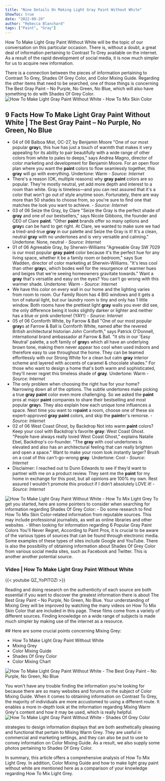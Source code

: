 ```yaml
---
title: "Nine Details On Making Light Gray Paint Without White"
ShowToc: true 
date: "2022-09-29"
author: "Rebecca Blanchard" 
tags: ["Paint", "Gray"]
---
```


How To Make Light Gray Paint Without White will be the topic of our conversation on this particular occasion. There is, without a doubt, a great deal of information pertaining to Contrast To Grey available on the internet. As a result of the rapid development of social media, it is now much simpler for us to acquire new information.

There is a connection between the pieces of information pertaining to Contrast To Grey, Shades Of Grey Color, and Color Mixing Guide. Regarding the other items that need to be searched, one of those things is concerning The Best Gray Paint – No Purple, No Green, No Blue, which will also have something to do with Shades Of Grey Color.
<img loading="lazy" src="https://elizabethmortoncreative.com/wp-content/uploads/2020/09/Light-and-Dwell-Dining-Room-Benjamin-Moore-Vintage-Vogue-Green.png" onerror="this.onerror=null;this.src='https://blogger.googleusercontent.com/img/a/AVvXsEhe7F7TRXHtjiKvHb5vS7DmnxvpHiDyoYyYvm1nHB3Qp2_w3BnM6A2eq4v7FYxCC9bfZt3a9vIMtAYEKUiaDQbHMg-ViyGmRIj39MLp0bGFfgfYw1Dc9q_H-T0wiTm3l0Uq42dETrN9eC8aGJ9_IORZsxST1AcLR7np1koOfcc7tnHa4S8Mwz_xD9d0=s16000';" alt="How To Make Light Gray Paint Without White - How To Mix Skin Color" >

## 9 Facts How To Make Light Gray Paint Without White | The Best Gray Paint – No Purple, No Green, No Blue
-   04 of 06 Balboa Mist, OC-27, by Benjamin Moore "One of our most popular **gray**s, this hue has just a touch of warmth that makes it very appealing for its ability to pair beautifully with a wide range of other colors from white to pales to deeps," says Andrea Magno, director of color marketing and development for Benjamin Moore. For an open floor plan where you want the **paint** colors to flow seamlessly together, this **gray** will go with everything. Undertone: Warm - <cite>Source: Internet</cite>
-   There's a reason (OK, multiple reasons) why **gray** **paint** colors are so popular. They're mostly neutral, yet add more depth and interest to a room than white. Gray is timeless—and you can rest assured that it's a color that won't go out of style anytime soon. Fortunately, there are way more than 50 shades to choose from, so you're sure to find one that matches the look you want to achieve. - <cite>Source: Internet</cite>
-   03 of 06 Seize the Gray, by Clare "Seize the Gray is the perfect shade of **gray** and one of our bestsellers," says Nicole Gibbons, the founder and CEO of Clare **paint**. "Other **paint** brands offer so many options and **gray**s can be hard to get right. At Clare, we wanted to make sure we had a tried-and-true **gray** in our palette and Seize the Gray is it! It's a clean, neutral **gray** with no undertones and is very versatile and calming." Undertone: None, neutral - <cite>Source: Internet</cite>
-   01 of 06 Agreeable Gray, by Sherwin-Williams "Agreeable Gray SW 7029 is our most popular **gray** **paint** color because it's the perfect hue for any living space, whether it be a family room or bedroom," says Sue Wadden, director of color marketing at Sherwin-Williams. "It's less cool than other **gray**s, which bodes well for the resurgence of warmer hues and beiges that we're seeing homeowners gravitate towards." Want a **gray** that's versatile and easy on the eyes? You can't go wrong with this warmer shade. Undertone: Warm - <cite>Source: Internet</cite>
-   We have this color on every wall in our home and the lighting varies from room to room. Our Family Room has 4 BIG windows and it gets a ton of natural light, but our laundry room is tiny and only has 1 little window. Both rooms have the prettiest light **gray** walls you ever did see, the only difference being it looks slightly darker or lighter and neither has a blue or pink undertone! (YAY!) - <cite>Source: Internet</cite>
-   05 of 06 Cornforth White, by Farrow & Ball "One of our most popular **gray**s at Farrow & Ball is Cornforth White, named after the revered British architectural historian John Cornforth," says Patrick O'Donnell, international brand ambassador at Farrow & Ball. "It sits in our 'Easy Neutral' palette, a soft family of **gray**s which all have an underlying brown tone, making them never appear too cool when used indoors and therefore easy to use throughout the home. They can be teamed effortlessly with our Strong White for a clean but calm **gray** interior scheme and layered with accents of caramel & chocolate shades." For those who want to design a home that's both warm and sophisticated, they'll never regret this timeless shade of **gray**. Undertone: Warm - <cite>Source: Internet</cite>
-   The only problem when choosing the right hue for your home? Narrowing down all of the options. The subtle undertones make picking a true **gray** **paint** color even more challenging. So we asked the **paint** pros at major **paint** companies to share their bestselling and most popular **gray**s. They also explain how each unique tone influences a space. Next time you want to re**paint** a room, choose one of these six expert-approved **gray** **paint** colors, and skip the **paint**er's remorse. - <cite>Source: Internet</cite>
-   02 of 06 West Coast Ghost, by Backdrop Not into warm **paint** colors? Keep your cool with Backdrop's favorite **gray**: West Coast Ghost. "People have always really loved West Coast Ghost," explains Natalie Ebel, Backdrop's co-founder. "The **gray** with cool undertones is elevated and also has an architectural feeling that can really brighten and open a space." Want to make your room look instantly larger? Brush on a coat of this can't-go-wrong **gray**. Undertone: Cool - <cite>Source: Internet</cite>
-   Disclaimer: I reached out to Dunn Edwards to see if they’d want to partner with me on a product review. They sent me the **paint** for my home in exchange for this post, but all opinions are 100% my own. Rest assured I wouldn’t promote this product if I didn’t absolutely LOVE it! - <cite>Source: Internet</cite>


<img loading="lazy" src="https://static.rcwilley.com/blog/34/6259/living-room-paint-ideas-light-blue.jpg" onerror="this.onerror=null;this.src='https://blogger.googleusercontent.com/img/a/AVvXsEhe7F7TRXHtjiKvHb5vS7DmnxvpHiDyoYyYvm1nHB3Qp2_w3BnM6A2eq4v7FYxCC9bfZt3a9vIMtAYEKUiaDQbHMg-ViyGmRIj39MLp0bGFfgfYw1Dc9q_H-T0wiTm3l0Uq42dETrN9eC8aGJ9_IORZsxST1AcLR7np1koOfcc7tnHa4S8Mwz_xD9d0=s16000';" alt="How To Make Light Gray Paint Without White - How To Mix Light Grey" >
To get you started, here are some pointers to consider when searching for information regarding Shades Of Grey Color:
- Do some research to find How To Mix Skin Color-related information from reputable sources. This may include professional journalists, as well as online libraries and other websites.
- When looking for information regarding 6 Popular Gray Paint Colors You'll Never Regret, According to Paint Pros, it is crucial to be aware of the various types of sources that can be found through electronic media. Some examples of these types of sites include Google and YouTube. There is also the possibility of obtaining information about Shades Of Grey Color from various social media sites, such as Facebook and Twitter. This is another another potential source.

### Video | How To Make Light Gray Paint Without White
{{< youtube QZ_YoPITOZI >}} 


Reading and doing research on the authenticity of each source are both essential if you want to discover the greatest information there is about The Best Gray Paint – No Purple, No Green, No Blue.
Your understanding of Mixing Grey will be improved by watching the many videos on How To Mix Skin Color that are included in this page. These films come from a variety of different sources. Finding knowledge on a wide range of subjects is made much simpler by making use of the internet as a resource.
<script async="async" data-cfasync="false" src="//normallydemandedalter.com/fe63df3c5408708b15d8dc3d9b206b31/invoke.js"></script>
<div id="container-fe63df3c5408708b15d8dc3d9b206b31"></div>
## Here are some crucial points concerning Mixing Grey:

- How To Make Light Gray Paint Without White
- Mixing Grey
- Color Mixing Guide
- Shades Of Grey Color
- Color Mixing Chart

 <img loading="lazy" src="http://www.kaplanpicturemaker.com/yahoo_site_admin/assets/images/Seurat_Georges.337214536_std.jpg" onerror="this.onerror=null;this.src='https://blogger.googleusercontent.com/img/a/AVvXsEhe7F7TRXHtjiKvHb5vS7DmnxvpHiDyoYyYvm1nHB3Qp2_w3BnM6A2eq4v7FYxCC9bfZt3a9vIMtAYEKUiaDQbHMg-ViyGmRIj39MLp0bGFfgfYw1Dc9q_H-T0wiTm3l0Uq42dETrN9eC8aGJ9_IORZsxST1AcLR7np1koOfcc7tnHa4S8Mwz_xD9d0=s16000';" alt="How To Make Light Gray Paint Without White - The Best Gray Paint – No Purple, No Green, No Blue" >

You won't have any trouble finding the information you're looking for because there are so many websites and forums on the subject of Color Mixing Guide.
When it comes to obtaining information on Contrast To Grey, the majority of individuals are more accustomed to using a different route. It enables a more in-depth look at the information regarding Mixing Warm Grey's content and how it may be used, which is really helpful.
<img loading="lazy" src="https://i.pinimg.com/736x/a2/2d/18/a22d18fa963ee9e5fecdc2de06ce611e.jpg" onerror="this.onerror=null;this.src='https://blogger.googleusercontent.com/img/a/AVvXsEhe7F7TRXHtjiKvHb5vS7DmnxvpHiDyoYyYvm1nHB3Qp2_w3BnM6A2eq4v7FYxCC9bfZt3a9vIMtAYEKUiaDQbHMg-ViyGmRIj39MLp0bGFfgfYw1Dc9q_H-T0wiTm3l0Uq42dETrN9eC8aGJ9_IORZsxST1AcLR7np1koOfcc7tnHa4S8Mwz_xD9d0=s16000';" alt="How To Make Light Gray Paint Without White - Shades Of Grey Color" >

strategies to design information displays that are both aesthetically pleasing and functional that pertain to Mixing Warm Grey. They are useful in commercial and marketing settings, and they can also be put to use to convey information on Color Mixing Guide. As a result, we also supply some photos pertaining to Shades Of Grey Color.

In summary, this article offers a comprehensive analysis of How To Mix Light Grey. In addition, Color Mixing Guide and how to make light gray paint without white are mentioned here as a comparison of your knowledge regarding How To Mix Light Grey.

	

